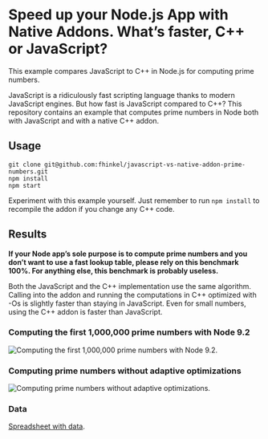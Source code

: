 # Speed up your Node.js App with Native Addons. What’s faster, C++ or JavaScript?

This example compares JavaScript to C++ in Node.js for computing prime numbers. 

JavaScript is a ridiculously fast scripting language thanks to modern JavaScript engines. But how fast is JavaScript compared to C++? This repository contains an example that computes prime numbers in Node both with JavaScript and with a native C++ addon.


## Usage

```
git clone git@github.com:fhinkel/javascript-vs-native-addon-prime-numbers.git
npm install
npm start
```

Experiment with this example yourself. Just remember to run `npm install` to recompile the addon if you change any C++ code. 

## Results

**If your Node app’s sole purpose is to compute prime numbers and you don’t want to use a fast lookup table, please rely on this benchmark 100%. For anything else, this benchmark is probably useless.**

Both the JavaScript and the C++ implementation use the same algorithm. Calling into the addon and running the computations in C++ optimized with -Os is slightly faster than staying in JavaScript. Even for small numbers, using the C++ addon is faster than JavaScript.

### Computing the first 1,000,000 prime numbers with Node 9.2
![Computing the first 1,000,000 prime numbers with Node 9.2.](https://fhinkel.github.io/javascript-vs-native-addon-prime-numbers/WithOpt.png)

### Computing prime numbers without adaptive optimizations
![Computing prime numbers without adaptive optimizations.](https://fhinkel.github.io/javascript-vs-native-addon-prime-numbers/WithoutOpt.png)

### Data
[Spreadsheet with data](https://docs.google.com/spreadsheets/d/1VhhGmq7DWJEpW4zOtK2g1BRjQeiYo0DrQcQrIBH_la8/edit?usp=sharing). 